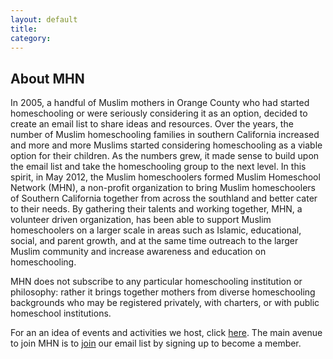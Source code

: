 ```yaml
---
layout: default
title: 
category:
---
```


## About MHN

In 2005, a handful of Muslim mothers in Orange County who had started homeschooling or were seriously considering it as an option, decided to create an email list to share ideas and resources. Over the years, the number of Muslim homeschooling families in southern California increased and more and more Muslims started considering homeschooling as a viable option for their children. As the numbers grew, it made sense to build upon the email list and take the homeschooling group to the next level. In this spirit, in May 2012, the Muslim homeschoolers formed Muslim Homeschool Network (MHN),  a non-profit organization to bring Muslim homeschoolers of Southern California together from across the southland and better cater to their needs. By gathering their talents and working together, MHN, a volunteer driven organization, has been able to support Muslim homeschoolers on a larger scale in areas such as Islamic, educational, social, and parent growth, and at the same time outreach to the larger Muslim community and increase awareness and education on homeschooling.

MHN does not subscribe to any particular homeschooling institution or philosophy: rather it brings together mothers from diverse homeschooling backgrounds who may be registered privately, with charters, or with public homeschool institutions.

For an an idea of events and activities we host, click [here](http://muslimhomeschoolnetwork.github.io/events/calendar/). The main avenue to join MHN is to [join](http://muslimhomeschoolnetwork.github.io/membership/sign-up/) our email list by signing up to become a member.
